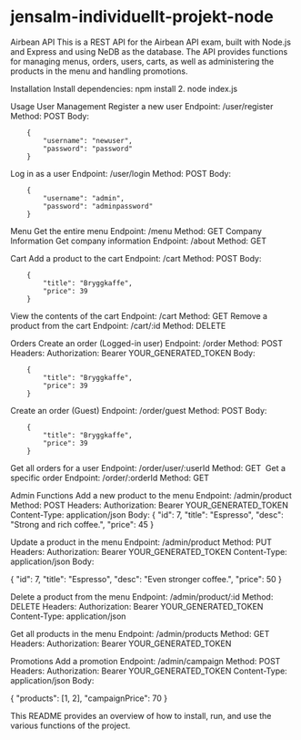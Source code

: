 # jensalm-individuellt-projekt-node

Airbean API
This is a REST API for the Airbean API exam, built with Node.js and Express and using NeDB as the database. The API provides functions for managing menus, orders, users, carts, as well as administering the products in the menu and handling promotions.

Installation
Install dependencies:
		npm install
	2. 	node index.js

Usage
User Management
Register a new user
Endpoint: /user/register
Method: POST
Body:

		{
  			"username": "newuser",
  			"password": "password"
		}

Log in as a user
Endpoint: /user/login
Method: POST
Body:

		{
  			"username": "admin",
  			"password": "adminpassword"
		}




Menu
Get the entire menu
Endpoint: /menu
Method: GET
Company Information
Get company information
Endpoint: /about
Method: GET


Cart
Add a product to the cart
Endpoint: /cart
Method: POST
Body:

		{
  			"title": "Bryggkaffe",
  			"price": 39
		}

View the contents of the cart
Endpoint: /cart
Method: GET
Remove a product from the cart
Endpoint: /cart/:id
Method: DELETE







Orders
Create an order (Logged-in user)
Endpoint: /order
Method: POST
Headers:
Authorization: Bearer YOUR_GENERATED_TOKEN
Body:

		{
  			"title": "Bryggkaffe",
  			"price": 39
		}

Create an order (Guest)
Endpoint: /order/guest
Method: POST
Body:

		{
  			"title": "Bryggkaffe",
  			"price": 39
		}


Get all orders for a user
Endpoint: /order/user/:userId
Method: GET
 Get a specific order
Endpoint: /order/:orderId
Method: GET







Admin Functions
Add a new product to the menu
Endpoint: /admin/product
Method: POST
Headers:
Authorization: Bearer YOUR_GENERATED_TOKEN
Content-Type: application/json
Body:
			{
  				"id": 7,
  				"title": "Espresso",
  				"desc": "Strong and rich coffee.",
  				"price": 45
			}

Update a product in the menu
Endpoint: /admin/product
Method: PUT
Headers:
Authorization: Bearer YOUR_GENERATED_TOKEN
Content-Type: application/json
Body:

{
  "id": 7,
  "title": "Espresso",
  "desc": "Even stronger coffee.",
  "price": 50
}

Delete a product from the menu
Endpoint: /admin/product/:id
Method: DELETE
Headers:
Authorization: Bearer YOUR_GENERATED_TOKEN
Content-Type: application/json

Get all products in the menu
Endpoint: /admin/products
Method: GET
Headers:
Authorization: Bearer YOUR_GENERATED_TOKEN


Promotions
Add a promotion
Endpoint: /admin/campaign
Method: POST
Headers:
Authorization: Bearer YOUR_GENERATED_TOKEN
Content-Type: application/json
Body:

{
  "products": [1, 2],
  "campaignPrice": 70
}


This README provides an overview of how to install, run, and use the various functions of the project.
